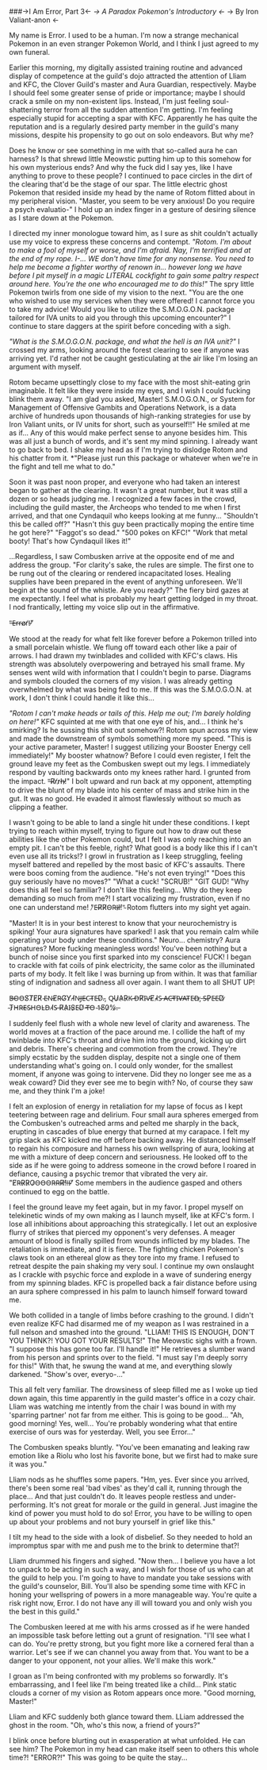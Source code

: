 ###->I Am Error, Part 3<-
*-> A Paradox Pokemon's Introductory <-*
-> By Iron Valiant-anon <-

My name is Error. I used to be a human. I'm now a strange mechanical Pokemon in an even stranger Pokemon World, and I think I just agreed to my own funeral.

Earlier this morning, my digitally assisted training routine and advanced display of competence at the guild's dojo attracted the attention of Lliam and KFC, the Clover Guild's master and Aura Guardian, respectively. Maybe I should feel some greater sense of pride or importance; maybe I should crack a smile on my non-existent lips. Instead, I'm just feeling soul-shattering terror from all the sudden attention I'm getting. I'm feeling especially stupid for accepting a spar with KFC. Apparently he has quite the reputation and is a regularly desired party member in the guild's many missions, despite his propensity to go out on solo endeavors. But why me?

Does he know or see something in me with that so-called aura he can harness? Is that shrewd little Meowstic putting him up to this somehow for his own mysterious ends? And why the fuck did I say yes, like I have anything to prove to these people? I continued to pace circles in the dirt of the clearing that'd be the stage of our spar. The little electric ghost Pokemon that resided inside my head by the name of Rotom flitted about in my peripheral vision. "Master, you seem to be very anxious! Do you require a psych evaluatio-" I hold up an index finger in a gesture of desiring silence as I stare down at the Pokemon.

I directed my inner monologue toward him, as I sure as shit couldn't actually use my voice to express these concerns and contempt. *"Rotom. I'm about to make a fool of myself or worse, and I'm afraid. Nay, I'm terrified and at the end of my rope. I-... WE don't have time for any nonsense. You need to help me become a fighter worthy of renown in... however long we have before I pit myself in a magic LITERAL cockfight to gain some paltry respect around here. You're the one who encouraged me to do this!"* The spry little Pokemon twirls from one side of my vision to the next. "You are the one who wished to use my services when they were offered! I cannot force you to take my advice! Would you like to utilize the S.M.O.G.O.N. package tailored for IVA units to aid you through this upcoming encounter?" I continue to stare daggers at the spirit before conceding with a sigh.

*"What is the S.M.O.G.O.N. package, and what the hell is an IVA unit?"* I crossed my arms, looking around the forest clearing to see if anyone was arriving yet. I'd rather not be caught gesticulating at the air like I'm losing an argument with myself.

Rotom became upsettingly close to my face with the most shit-eating grin imaginable. It felt like they were inside my eyes, and I wish I could fucking blink them away. "I am glad you asked, Master! S.M.O.G.O.N., or System for Management of Offensive Gambits and Operations Network, is a data archive of hundreds upon thousands of high-ranking strategies for use by Iron Valiant units, or IV units for short, such as yourself!!" He smiled at me as if... Any of this would make perfect sense to anyone besides him. This was all just a bunch of words, and it's sent my mind spinning. I already want to go back to bed. I shake my head as if I'm trying to dislodge Rotom and his chatter from it. *"Please just run this package or whatever when we're in the fight and tell me what to do."

Soon it was past noon proper, and everyone who had taken an interest began to gather at the clearing. It wasn't a great number, but it was still a dozen or so heads judging me. I recognized a few faces in the crowd, including the guild master, the Archeops who tended to me when I first arrived, and that one Cyndaquil who keeps looking at me funny... "Shouldn't this be called off?" "Hasn't this guy been practically moping the entire time he got here?" "Faggot's so dead." "500 pokes on KFC!" "Work that metal booty! That's how Cyndaquil likes it!"

...Regardless, I saw Combusken arrive at the opposite end of me and address the group. "For clarity's sake, the rules are simple. The first one to be rung out of the clearing or rendered incapacitated loses. Healing supplies have been prepared in the event of anything unforeseen. We'll begin at the sound of the whistle. Are you ready?" The fiery bird gazes at me expectantly. I feel what is probably my heart getting lodged in my throat. I nod frantically, letting my voice slip out in the affirmative.

"̶E̵r̴r̴o̸r̸!̵"̸

We stood at the ready for what felt like forever before a Pokemon trilled into a small porcelain whistle. We flung off toward each other like a pair of arrows. I had drawn my twinblades and collided with KFC's claws. His strength was absolutely overpowering and betrayed his small frame. My senses went wild with information that I couldn't begin to parse. Diagrams and symbols clouded the corners of my vision. I was already getting overwhelmed by what was being fed to me. If this was the S.M.O.G.O.N. at work, I don't think I could handle it like this...

*"Rotom I can't make heads or tails of this. Help me out; I'm barely holding on here!"* KFC squinted at me with that one eye of his, and... I think he's smirking? Is he sussing this shit out somehow?! Rotom spun across my view and made the downstream of symbols something more my speed. "This is your active parameter, Master! I suggest utilizing your Booster Energy cell immediately!" My booster whatnow? Before I could even register, I felt the ground leave my feet as the Combusken swept out my legs. I immediately respond by vaulting backwards onto my knees rather hard. I grunted from the impact. "̶R̸r̸r̷h̶!̷" I bolt upward and run back at my opponent, attempting to drive the blunt of my blade into his center of mass and strike him in the gut. It was no good. He evaded it almost flawlessly without so much as clipping a feather.

I wasn't going to be able to land a single hit under these conditions. I kept trying to reach within myself, trying to figure out how to draw out these abilities like the other Pokemon could, but I felt I was only reaching into an empty pit. I can't be this feeble, right? What good is a body like this if I can't even use all its tricks!? I growl in frustration as I keep struggling, feeling myself battered and repelled by the most basic of KFC's assaults. There were boos coming from the audience. "He's not even trying!" "Does this guy seriously have no moves?" "What a cuck! "SCRUB!" "GIT GUD! "Why does this all feel so familiar? I don't like this feeling... Why do they keep demanding so much from me?! I start vocalizing my frustration, even if no one can understand me! "̷E̵R̸R̸O̴R̵!̵!̷!̸"̴ Rotom flutters into my sight yet again.

"Master! It is in your best interest to know that your neurochemistry is spiking! Your aura signatures have sparked! I ask that you remain calm while operating your body under these conditions." Neuro... chemistry? Aura signatures? More fucking meaningless words! You've been nothing but a bunch of noise since you first sparked into my conscience! FUCK! I began to crackle with fat coils of pink electricity, the same color as the illuminated parts of my body. It felt like I was burning up from within. It was that familiar sting of indignation and sadness all over again. I want them to all SHUT UP!

B̶O̴O̵S̸T̸E̸R̸ ̴E̴N̵E̸R̴G̸Y̸ ̵I̸N̵J̶E̵C̴T̴E̵D̸.̴, Q̵U̷A̷R̷K̴ ̵D̶R̸I̴V̵E̸ ̴I̷S̵ ̶A̵C̶T̶I̴V̶A̴T̴E̴D̶,̷ ̶S̴P̷E̵E̴D̸ ̷ ̴T̷H̴R̶E̴S̴H̵O̵L̴D̵ ̴I̸S̶ ̵R̸A̷I̵S̷E̴D̸ ̵T̶O̵ ̴1̴5̸0̷%̷.̶

I suddenly feel flush with a whole new level of clarity and awareness. The world moves at a fraction of the pace around me. I collide the haft of my twinblade into KFC's throat and drive him into the ground, kicking up dirt and debris. There's cheering and commotion from the crowd. They're simply ecstatic by the sudden display, despite not a single one of them understanding what's going on. I could only wonder, for the smallest moment, if anyone was going to intervene. Did they no longer see me as a weak coward? Did they ever see me to begin with? No, of course they saw me, and they think I'm a joke!

I felt an explosion of energy in retaliation for my lapse of focus as I kept teetering between rage and delirium. Four small aura spheres emerged from the Combusken's outreached arms and pelted me sharply in the back, erupting in cascades of blue energy that burned at my carapace. I felt my grip slack as KFC kicked me off before backing away. He distanced himself to regain his composure and harness his own wellspring of aura, looking at me with a mixture of deep concern and seriousness. He looked off to the side as if he were going to address someone in the crowd before I roared in defiance, causing a psychic tremor that vibrated the very air. "E̸R̶R̷R̷O̷O̴O̵O̴R̶R̶R̸!̸!̶!̴"̸ Some members in the audience gasped and others continued to egg on the battle.

I feel the ground leave my feet again, but in my favor. I propel myself on telekinetic winds of my own making as I launch myself, like at KFC's form. I lose all inhibitions about approaching this strategically. I let out an explosive flurry of strikes that pierced my opponent's very defenses. A meager amount of blood is finally spilled from wounds inflicted by my blades. The retaliation is immediate, and it is fierce. The fighting chicken Pokemon's claws took on an ethereal glow as they tore into my frame. I refused to retreat despite the pain shaking my very soul. I continue my own onslaught as I crackle with psychic force and explode in a wave of sundering energy from my spinning blades. KFC is propelled back a fair distance before using an aura sphere compressed in his palm to launch himself forward toward me.

We both collided in a tangle of limbs before crashing to the ground. I didn't even realize KFC had disarmed me of my weapon as I was restrained in a full nelson and smashed into the ground. "LLIAM! THIS IS ENOUGH, DON'T YOU THINK?! YOU GOT YOUR RESULTS!" The Meowstic sighs with a frown. "I suppose this has gone too far. I'll handle it!" He retrieves a slumber wand from his person and sprints over to the field. "I must say I'm deeply sorry for this!" With that, he swung the wand at me, and everything slowly darkened. "Show's over, everyo-..."

This all felt very familiar. The drowsiness of sleep filled me as I woke up tied down again, this time apparently in the guild master's office in a cozy chair. Lliam was watching me intently from the chair I was bound in with my 'sparring partner' not far from me either. This is going to be good... "Ah, good morning! Yes, well... You're probably wondering what that entire exercise of ours was for yesterday. Well, you see Error..."

The Combusken speaks bluntly. "You've been emanating and leaking raw emotion like a Riolu who lost his favorite bone, but we first had to make sure it was you."

Lliam nods as he shuffles some papers. "Hm, yes. Ever since you arrived, there's been some real 'bad vibes' as they'd call it, running through the place... And that just couldn't do. It leaves people restless and under-performing. It's not great for morale or the guild in general. Just imagine the kind of power you must hold to do so! Error, you have to be willing to open up about your problems and not bury yourself in grief like this."

I tilt my head to the side with a look of disbelief. So they needed to hold an impromptus spar with me and push me to the brink to determine that?!

Lliam drummed his fingers and sighed. "Now then... I believe you have a lot to unpack to be acting in such a way, and I wish for those of us who can at the guild to help you. I'm going to have to mandate you take sessions with the guild's counselor, Bill. You'll also be spending some time with KFC in honing your wellspring of powers in a more manageable way. You're quite a risk right now, Error. I do not have any ill will toward you and only wish you the best in this guild."

The Combusken leered at me with his arms crossed as if he were handed an impossible task before letting out a grunt of resignation. "I'll see what I can do. You're pretty strong, but you fight more like a cornered feral than a warrior. Let's see if we can channel you away from that. You want to be a danger to your opponent, not your allies. We'll make this work."

I groan as I'm being confronted with my problems so forwardly. It's embarrassing, and I feel like I'm being treated like a child... Pink static clouds a corner of my vision as Rotom appears once more. "Good morning, Master!"

Lliam and KFC suddenly both glance toward them. LLiam addressed the ghost in the room. "Oh, who's this now, a friend of yours?"

I blink once before blurting out in exasperation at what unfolded. He can see him? The Pokemon in my head can make itself seen to others this whole time?! "ERROR?!" This was going to be quite the stay...
